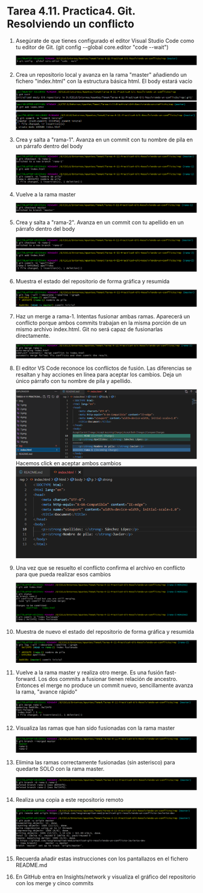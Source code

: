 # Tarea 4.11. Practica4. Git. Resolviendo un conflicto


1. Asegúrate de que tienes configurado el editor Visual Studio Code como tu editor de Git. (git config --global core.editor "code --wait")

    ![1](img/1.png)

2. Crea un repositorio local y avanza en la rama "master" añadiendo un fichero "index.html" con la estructura básica html. El body estará vacío

    ![2](img/2.png)
    ![3](img/3.png)
    ![4](img/4.png)


4. Crea y salta a "rama-1". Avanza en un commit con tu nombre de pila en un párrafo dentro del body

    ![5](img/5.png)


5. Vuelve a la rama master

    ![6](img/6.png)
    

6. Crea y salta a "rama-2". Avanza en un commit con tu apellido en un párrafo dentro del body

    ![7](img/7.png)
    ![8](img/8.png)


7. Muestra el estado del repositorio de forma gráfica y resumida

    ![9](img/9.png)

8. Haz un merge a rama-1. Intentas fusionar ambas ramas. Aparecerá un conflicto porque ambos commits trabajan en la misma porción <body></body> de un mismo archivo index.html. Git no será capaz de fusionarlas directamente. 

    ![10](img/10.png)

9.  El editor VS Code reconoce los conflictos de fusión. Las diferencias se resaltan y hay acciones en línea para aceptar los cambios. Deja un único párrafo con tu nombre de pila y apellido.

    ![11](img/11.png)
    Hacemos click en aceptar ambos cambios
    ![12](img/12.png)


10. Una vez que se resuelto el conflicto confirma el archivo en conflicto para que pueda realizar esos cambios

    ![13](img/13.png)

11. Muestra de nuevo el estado del repositorio de forma gráfica y resumida
    
    ![14](img/14.png)

12. Vuelve a la rama master y realiza otro merge. Es una fusión fast-forward. Los dos commits a fusionar tienen relación de ancestro. Entonces el merge no produce un commit nuevo, sencillamente avanza la rama, "avance rápido"

    ![15](img/15.png)

13. Visualiza las ramas que han sido fusionadas con la rama master

    ![16](img/16.png)

14. Elimina las ramas correctamente fusionadas (sin asterisco) para quedarte SOLO con la rama master. 

    ![17](img/17.png)

15. Realiza una copia a este repositorio remoto

    ![18](img/18.png)

16. Recuerda añadir estas instrucciones con los pantallazos en el fichero README.md
17. En GitHub entra en Insights/network y visualiza el gráfico del repositorio con los merge y cinco commits  
